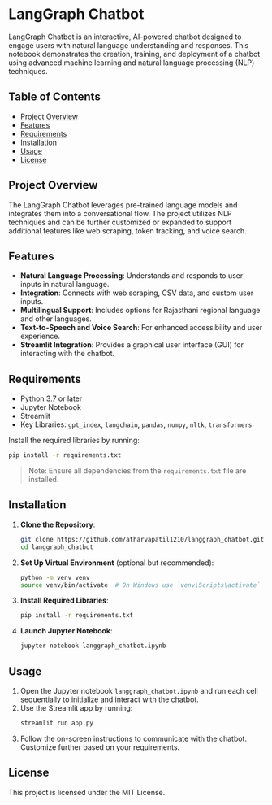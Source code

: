 # LangGraph Chatbot

LangGraph Chatbot is an interactive, AI-powered chatbot designed to engage users with natural language understanding and responses. This notebook demonstrates the creation, training, and deployment of a chatbot using advanced machine learning and natural language processing (NLP) techniques.

## Table of Contents

- [Project Overview](#project-overview)
- [Features](#features)
- [Requirements](#requirements)
- [Installation](#installation)
- [Usage](#usage)
- [License](#license)

## Project Overview

The LangGraph Chatbot leverages pre-trained language models and integrates them into a conversational flow. The project utilizes NLP techniques and can be further customized or expanded to support additional features like web scraping, token tracking, and voice search.

## Features

- **Natural Language Processing**: Understands and responds to user inputs in natural language.
- **Integration**: Connects with web scraping, CSV data, and custom user inputs.
- **Multilingual Support**: Includes options for Rajasthani regional language and other languages.
- **Text-to-Speech and Voice Search**: For enhanced accessibility and user experience.
- **Streamlit Integration**: Provides a graphical user interface (GUI) for interacting with the chatbot.

## Requirements

- Python 3.7 or later
- Jupyter Notebook
- Streamlit
- Key Libraries: `gpt_index`, `langchain`, `pandas`, `numpy`, `nltk`, `transformers`

Install the required libraries by running:

```bash
pip install -r requirements.txt
```

> Note: Ensure all dependencies from the `requirements.txt` file are installed.

## Installation

1. **Clone the Repository**:
    ```bash
    git clone https://github.com/atharvapatil1210/langgraph_chatbot.git
    cd langgraph_chatbot
    ```

2. **Set Up Virtual Environment** (optional but recommended):
    ```bash
    python -m venv venv
    source venv/bin/activate  # On Windows use `venv\Scripts\activate`
    ```

3. **Install Required Libraries**:
    ```bash
    pip install -r requirements.txt
    ```

4. **Launch Jupyter Notebook**:
    ```bash
    jupyter notebook langgraph_chatbot.ipynb
    ```

## Usage

1. Open the Jupyter notebook `langgraph_chatbot.ipynb` and run each cell sequentially to initialize and interact with the chatbot.
2. Use the Streamlit app by running:
    ```bash
    streamlit run app.py
    ```
3. Follow the on-screen instructions to communicate with the chatbot. Customize further based on your requirements.

## License

This project is licensed under the MIT License.
